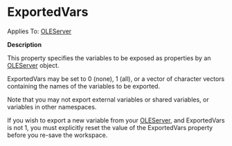 




<h1 class="heading"><span class="name">ExportedVars</span></h1>

Applies To: [OLEServer](../a-z/oleserver.md)


**Description**


This property specifies the variables to be exposed as properties by an [OLEServer](../a-z/oleserver.md) object.


ExportedVars may be set to 0 (none), 1 (all), or a vector of character vectors containing the names of the variables to be exported.


Note that you may not export external variables or shared variables, or variables in other namespaces.


If you wish to export a new variable from your [OLEServer](../a-z/oleserver.md), and ExportedVars is not 1, you must explicitly reset the value of the ExportedVars property before you re-save the workspace.



